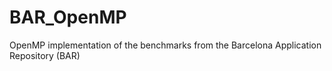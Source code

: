 # BAR_OpenMP
OpenMP implementation of the benchmarks from the Barcelona Application Repository (BAR)
